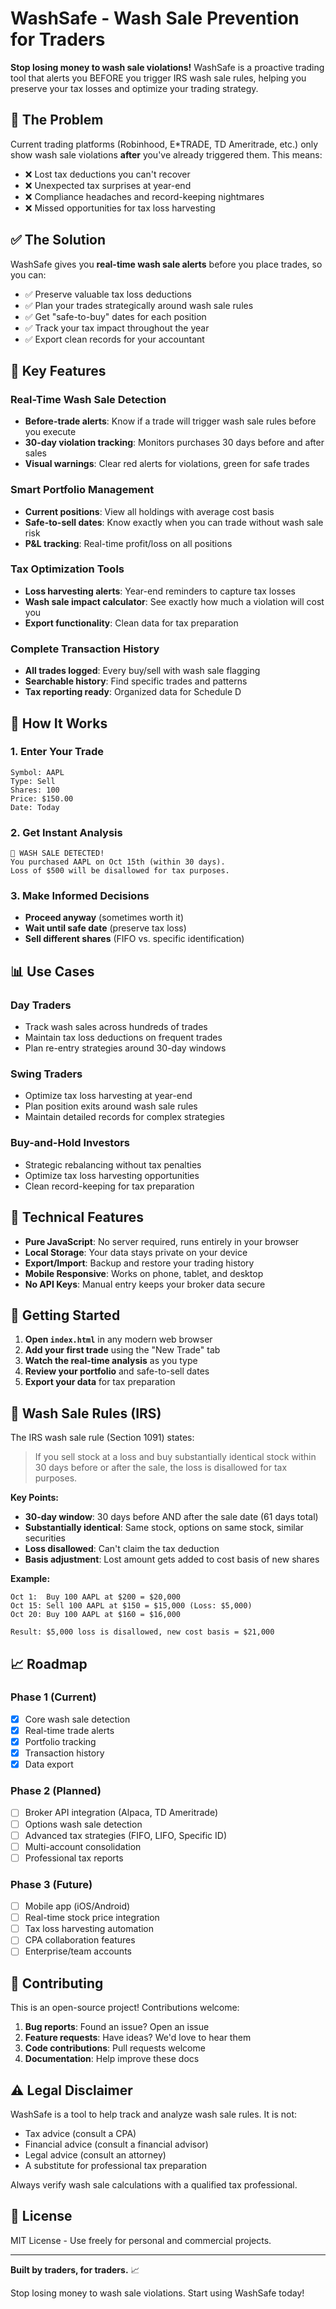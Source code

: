 # WashSafe - Wash Sale Prevention for Traders

**Stop losing money to wash sale violations!** WashSafe is a proactive trading tool that alerts you BEFORE you trigger IRS wash sale rules, helping you preserve your tax losses and optimize your trading strategy.

## 🚨 The Problem

Current trading platforms (Robinhood, E*TRADE, TD Ameritrade, etc.) only show wash sale violations **after** you've already triggered them. This means:

- ❌ Lost tax deductions you can't recover
- ❌ Unexpected tax surprises at year-end  
- ❌ Compliance headaches and record-keeping nightmares
- ❌ Missed opportunities for tax loss harvesting

## ✅ The Solution

WashSafe gives you **real-time wash sale alerts** before you place trades, so you can:

- ✅ Preserve valuable tax loss deductions
- ✅ Plan your trades strategically around wash sale rules
- ✅ Get "safe-to-buy" dates for each position
- ✅ Track your tax impact throughout the year
- ✅ Export clean records for your accountant

## 🎯 Key Features

### Real-Time Wash Sale Detection
- **Before-trade alerts**: Know if a trade will trigger wash sale rules before you execute
- **30-day violation tracking**: Monitors purchases 30 days before and after sales
- **Visual warnings**: Clear red alerts for violations, green for safe trades

### Smart Portfolio Management
- **Current positions**: View all holdings with average cost basis
- **Safe-to-sell dates**: Know exactly when you can trade without wash sale risk
- **P&L tracking**: Real-time profit/loss on all positions

### Tax Optimization Tools
- **Loss harvesting alerts**: Year-end reminders to capture tax losses
- **Wash sale impact calculator**: See exactly how much a violation will cost you
- **Export functionality**: Clean data for tax preparation

### Complete Transaction History
- **All trades logged**: Every buy/sell with wash sale flagging
- **Searchable history**: Find specific trades and patterns
- **Tax reporting ready**: Organized data for Schedule D

## 🚀 How It Works

### 1. Enter Your Trade
```
Symbol: AAPL
Type: Sell
Shares: 100
Price: $150.00
Date: Today
```

### 2. Get Instant Analysis
```
🚨 WASH SALE DETECTED!
You purchased AAPL on Oct 15th (within 30 days).
Loss of $500 will be disallowed for tax purposes.
```

### 3. Make Informed Decisions
- **Proceed anyway** (sometimes worth it)
- **Wait until safe date** (preserve tax loss)
- **Sell different shares** (FIFO vs. specific identification)

## 📊 Use Cases

### Day Traders
- Track wash sales across hundreds of trades
- Maintain tax loss deductions on frequent trades
- Plan re-entry strategies around 30-day windows

### Swing Traders  
- Optimize tax loss harvesting at year-end
- Plan position exits around wash sale rules
- Maintain detailed records for complex strategies

### Buy-and-Hold Investors
- Strategic rebalancing without tax penalties
- Optimize tax loss harvesting opportunities
- Clean record-keeping for tax preparation

## 🔧 Technical Features

- **Pure JavaScript**: No server required, runs entirely in your browser
- **Local Storage**: Your data stays private on your device
- **Export/Import**: Backup and restore your trading history
- **Mobile Responsive**: Works on phone, tablet, and desktop
- **No API Keys**: Manual entry keeps your broker data secure

## 📱 Getting Started

1. **Open `index.html`** in any modern web browser
2. **Add your first trade** using the "New Trade" tab
3. **Watch the real-time analysis** as you type
4. **Review your portfolio** and safe-to-sell dates
5. **Export your data** for tax preparation

## 🧮 Wash Sale Rules (IRS)

The IRS wash sale rule (Section 1091) states:

> If you sell stock at a loss and buy substantially identical stock within 30 days before or after the sale, the loss is disallowed for tax purposes.

**Key Points:**
- **30-day window**: 30 days before AND after the sale date (61 days total)
- **Substantially identical**: Same stock, options on same stock, similar securities
- **Loss disallowed**: Can't claim the tax deduction
- **Basis adjustment**: Lost amount gets added to cost basis of new shares

**Example:**
```
Oct 1:  Buy 100 AAPL at $200 = $20,000
Oct 15: Sell 100 AAPL at $150 = $15,000 (Loss: $5,000)
Oct 20: Buy 100 AAPL at $160 = $16,000

Result: $5,000 loss is disallowed, new cost basis = $21,000
```

## 📈 Roadmap

### Phase 1 (Current)
- [x] Core wash sale detection
- [x] Real-time trade alerts  
- [x] Portfolio tracking
- [x] Transaction history
- [x] Data export

### Phase 2 (Planned)
- [ ] Broker API integration (Alpaca, TD Ameritrade)
- [ ] Options wash sale detection
- [ ] Advanced tax strategies (FIFO, LIFO, Specific ID)
- [ ] Multi-account consolidation
- [ ] Professional tax reports

### Phase 3 (Future)
- [ ] Mobile app (iOS/Android)
- [ ] Real-time stock price integration
- [ ] Tax loss harvesting automation
- [ ] CPA collaboration features
- [ ] Enterprise/team accounts

## 🤝 Contributing

This is an open-source project! Contributions welcome:

1. **Bug reports**: Found an issue? Open an issue
2. **Feature requests**: Have ideas? We'd love to hear them
3. **Code contributions**: Pull requests welcome
4. **Documentation**: Help improve these docs

## ⚠️ Legal Disclaimer

WashSafe is a tool to help track and analyze wash sale rules. It is not:
- Tax advice (consult a CPA)
- Financial advice (consult a financial advisor)  
- Legal advice (consult an attorney)
- A substitute for professional tax preparation

Always verify wash sale calculations with a qualified tax professional.

## 📄 License

MIT License - Use freely for personal and commercial projects.

---

**Built by traders, for traders.** 📈

Stop losing money to wash sale violations. Start using WashSafe today!